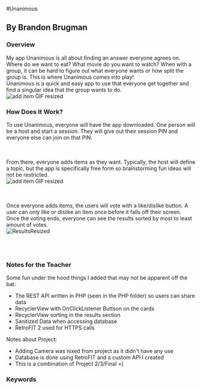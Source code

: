 
#Unanimous
## By Brandon Brugman

### Overview
My app Unanimous is all about finding an answer everyone agrees on. Where do we want to eat? What movie do you want to watch? When with a group, it can be hard to figure out what everyone wants or how split the group is. This is where Unanimous comes into play!
<br>
Unanimous is a quick and easy app to use that everyone get together and find a singular idea that the group wants to do. <br>
![add item GIF resized](https://user-images.githubusercontent.com/54860312/116919220-2ed28400-ac0e-11eb-9c27-c0121ba4625a.gif)
<br>



### How Does It Work?
To use Unanimous, everyone will have the app downloaded. One person will be a host and start a session. They will give out their session PIN and everyone else can join on that PIN. <br>
<br><br>

From there, everyone adds items as they want. Typically, the host will define a topic, but the app is specifically free form so brainstorming fun ideas will not be restricted. <br>
![add item GIF resized](https://user-images.githubusercontent.com/54860312/116918924-ca172980-ac0d-11eb-948d-8fe643306e97.gif)


<br><br>
Once everyone adds items, the users will vote with a like/dislike button. A user can only like or dislike an item once before it falls off their screen. Once the voting ends, everyone can see the results sorted by most to least amount of votes. 
<br>
![ResultsResized](https://user-images.githubusercontent.com/54860312/116919154-1b271d80-ac0e-11eb-94c6-63cd9ef4144d.gif)

<br><br>

### Notes for the Teacher

Some fun under the hood things I added that may not be apparent off the bat: 

- The REST API written in PHP (seen in the PHP folder) so users can share data
- RecyclerView with OnClickListener Buttson on the cards
- RecyclerView sorting in the results section
- Sanitized Data when accessing database
- RetroFIT 2 used for HTTPS calls

Notes about Project:
- Adding Camera was nixed from project as it didn't have any use
- Database is done using RetroFIT and a custom API I created
- This is a combination of Project 2/3/Final =)

### Keywords


